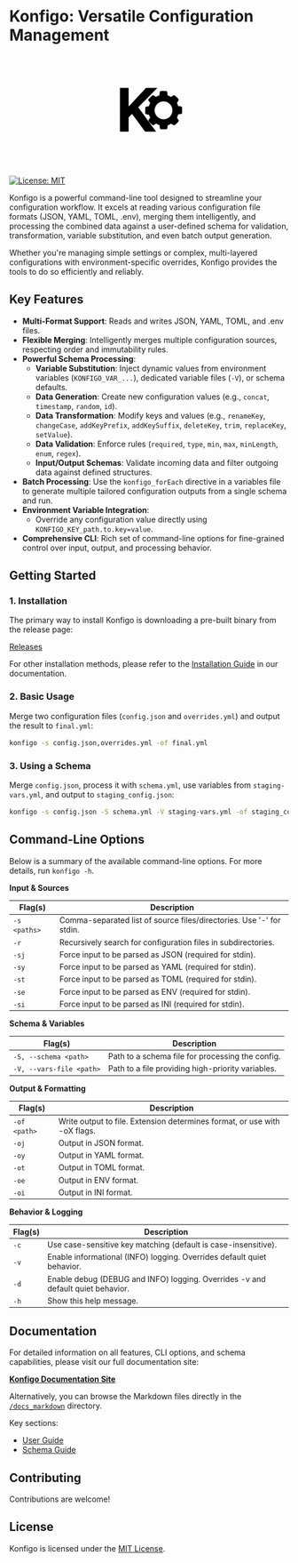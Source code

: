 # Konfigo: Versatile Configuration Management

<p align="center">
  <img src="konfigo_logo.png" alt="Konfigo Logo" width="200"/>
</p>

[![License: MIT](https://img.shields.io/badge/License-MIT-yellow.svg)](https://opensource.org/licenses/MIT)

Konfigo is a powerful command-line tool designed to streamline your configuration workflow. It excels at reading various configuration file formats (JSON, YAML, TOML, .env), merging them intelligently, and processing the combined data against a user-defined schema for validation, transformation, variable substitution, and even batch output generation.

Whether you're managing simple settings or complex, multi-layered configurations with environment-specific overrides, Konfigo provides the tools to do so efficiently and reliably.

## Key Features

*   **Multi-Format Support**: Reads and writes JSON, YAML, TOML, and .env files.
*   **Flexible Merging**: Intelligently merges multiple configuration sources, respecting order and immutability rules.
*   **Powerful Schema Processing**:
    *   **Variable Substitution**: Inject dynamic values from environment variables (`KONFIGO_VAR_...`), dedicated variable files (`-V`), or schema defaults.
    *   **Data Generation**: Create new configuration values (e.g., `concat`, `timestamp`, `random`, `id`).
    *   **Data Transformation**: Modify keys and values (e.g., `renameKey`, `changeCase`, `addKeyPrefix`, `addKeySuffix`, `deleteKey`, `trim`, `replaceKey`, `setValue`).
    *   **Data Validation**: Enforce rules (`required`, `type`, `min`, `max`, `minLength`, `enum`, `regex`).
    *   **Input/Output Schemas**: Validate incoming data and filter outgoing data against defined structures.
*   **Batch Processing**: Use the `konfigo_forEach` directive in a variables file to generate multiple tailored configuration outputs from a single schema and run.
*   **Environment Variable Integration**:
    *   Override any configuration value directly using `KONFIGO_KEY_path.to.key=value`.
*   **Comprehensive CLI**: Rich set of command-line options for fine-grained control over input, output, and processing behavior.

## Getting Started

### 1. Installation

The primary way to install Konfigo is downloading a pre-built binary from the release page:

[Releases](https://github.com/ebogdum/konfigo/releases)

For other installation methods, please refer to the [Installation Guide](docs_markdown/installation.md) in our documentation.

### 2. Basic Usage

Merge two configuration files (`config.json` and `overrides.yml`) and output the result to `final.yml`:

```bash
konfigo -s config.json,overrides.yml -of final.yml
```

### 3. Using a Schema

Merge `config.json`, process it with `schema.yml`, use variables from `staging-vars.yml`, and output to `staging_config.json`:

```bash
konfigo -s config.json -S schema.yml -V staging-vars.yml -of staging_config.json
```

## Command-Line Options

Below is a summary of the available command-line options. For more details, run `konfigo -h`.

**Input & Sources**

| Flag(s)                 | Description                                                                 |
|-------------------------|-----------------------------------------------------------------------------|
| `-s <paths>`            | Comma-separated list of source files/directories. Use '-' for stdin.        |
| `-r`                    | Recursively search for configuration files in subdirectories.               |
| `-sj`                   | Force input to be parsed as JSON (required for stdin).                      |
| `-sy`                   | Force input to be parsed as YAML (required for stdin).                      |
| `-st`                   | Force input to be parsed as TOML (required for stdin).                      |
| `-se`                   | Force input to be parsed as ENV (required for stdin).                       |
| `-si`                   | Force input to be parsed as INI (required for stdin).                       |

**Schema & Variables**

| Flag(s)                 | Description                                                                 |
|-------------------------|-----------------------------------------------------------------------------|
| `-S, --schema <path>`   | Path to a schema file for processing the config.                            |
| `-V, --vars-file <path>`| Path to a file providing high-priority variables.                           |

**Output & Formatting**

| Flag(s)                 | Description                                                                 |
|-------------------------|-----------------------------------------------------------------------------|
| `-of <path>`            | Write output to file. Extension determines format, or use with -oX flags.   |
| `-oj`                   | Output in JSON format.                                                      |
| `-oy`                   | Output in YAML format.                                                      |
| `-ot`                   | Output in TOML format.                                                      |
| `-oe`                   | Output in ENV format.                                                       |
| `-oi`                   | Output in INI format.                                                       |

**Behavior & Logging**

| Flag(s)                 | Description                                                                 |
|-------------------------|-----------------------------------------------------------------------------|
| `-c`                    | Use case-sensitive key matching (default is case-insensitive).              |
| `-v`                    | Enable informational (INFO) logging. Overrides default quiet behavior.      |
| `-d`                    | Enable debug (DEBUG and INFO) logging. Overrides -v and default quiet behavior. |
| `-h`                    | Show this help message.                                                     |

## Documentation

For detailed information on all features, CLI options, and schema capabilities, please visit our full documentation site:

**[Konfigo Documentation Site](https://ebogdum.github.io/konfigo/)**

Alternatively, you can browse the Markdown files directly in the [`/docs_markdown`](docs_markdown) directory.

Key sections:
*   [User Guide](docs_markdown/guide/index.md)
*   [Schema Guide](docs_markdown/schema/index.md)

## Contributing

Contributions are welcome!

## License

Konfigo is licensed under the [MIT License](./LICENSE).


